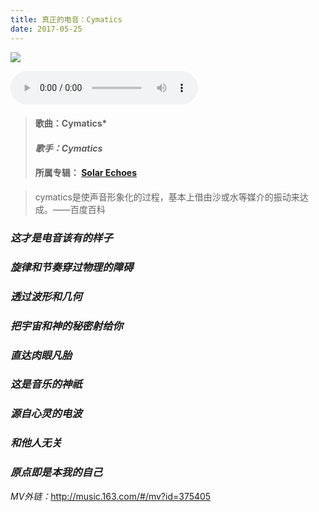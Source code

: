 ```yaml
---
title: 真正的电音：Cymatics
date: 2017-05-25
---
```


![](https://raw.githubusercontent.com/smilelc3/blog/main/images/真正的电音Cymatics/批注%202019-03-19%20183831.png)

<audio src="https://raw.githubusercontent.com/smilelc3/blog/main/images/真正的电音Cymatics/Nigel-Stanford-Cymatics-1.mp3" controls preload="auto"></audio>

> #### 歌曲：Cymatics*  
>
> #### *歌手：Cymatics*
>
> #### 所属专辑： [Solar Echoes](https://music.163.com/#/album?id=3070750)

> cymatics是使声音形象化的过程，基本上借由沙或水等媒介的振动来达成。——百度百科

### *这才是电音该有的样子*

### *旋律和节奏穿过物理的障碍*

### *透过波形和几何*

### *把宇宙和神的秘密射给你*

### *直达肉眼凡胎*

### *这是音乐的神祇*

### *源自心灵的电波*

### *和他人无关*

### *原点即是本我的自己*

*MV外链：*<http://music.163.com/#/mv?id=375405>
